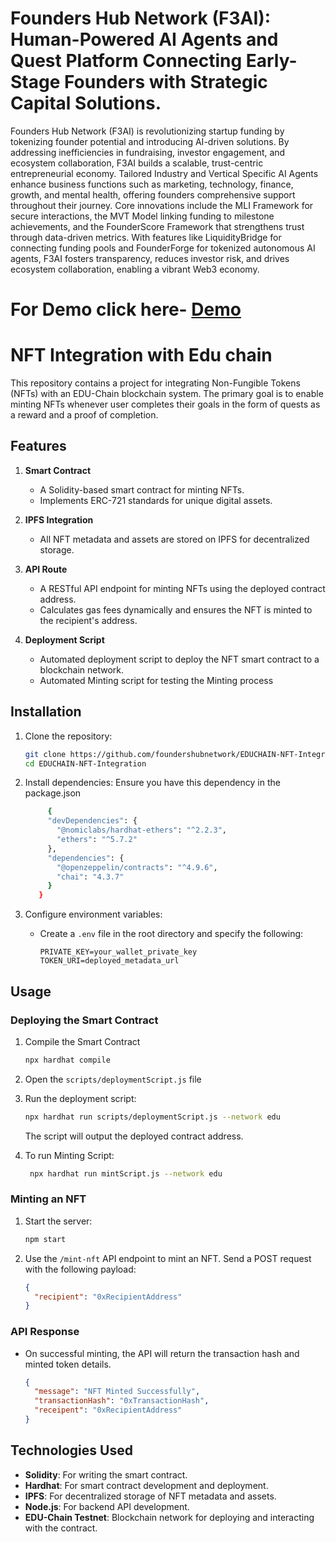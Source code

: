 
# Founders Hub Network (F3AI): Human-Powered AI Agents and Quest Platform Connecting Early-Stage Founders with Strategic Capital Solutions.
Founders Hub Network (F3AI) is revolutionizing startup funding by tokenizing founder potential and introducing AI-driven solutions. By addressing inefficiencies in fundraising, investor engagement, and ecosystem collaboration, F3AI builds a scalable, trust-centric entrepreneurial economy. Tailored Industry and Vertical Specific AI Agents enhance business functions such as marketing, technology, finance, growth, and mental health, offering founders comprehensive support throughout their journey.
Core innovations include the MLI Framework for secure interactions, the MVT Model linking funding to milestone achievements, and the FounderScore Framework that strengthens trust through data-driven metrics. With features like LiquidityBridge for connecting funding pools and FounderForge for tokenized autonomous AI agents, F3AI fosters transparency, reduces investor risk, and drives ecosystem collaboration, enabling a vibrant Web3 economy.

# For Demo click here- [Demo](https://www.loom.com/share/a13292d433f6475e87ea8e07d7c7a42b?sid=417507ad-d70f-43f7-828b-c488ca49811a)

# NFT Integration with Edu chain

This repository contains a project for integrating Non-Fungible Tokens (NFTs) with an EDU-Chain blockchain system. The primary goal is to enable minting NFTs whenever user completes their goals in the form of quests as a reward and a proof of completion.


## Features

1. **Smart Contract**
   - A Solidity-based smart contract for minting NFTs.
   - Implements ERC-721 standards for unique digital assets.

2. **IPFS Integration**
   - All NFT metadata and assets are stored on IPFS for decentralized storage.

3. **API Route**
   - A RESTful API endpoint for minting NFTs using the deployed contract address.
   - Calculates gas fees dynamically and ensures the NFT is minted to the recipient's address.

4. **Deployment Script**
   - Automated deployment script to deploy the NFT smart contract to a blockchain network.
   - Automated Minting script for testing the Minting process

## Installation

1. Clone the repository:

   ```bash
   git clone https://github.com/foundershubnetwork/EDUCHAIN-NFT-Integration.git
   cd EDUCHAIN-NFT-Integration
   ```

2. Install dependencies: Ensure you have this dependency in the package.json

   ```bash
        {
        "devDependencies": {
          "@nomiclabs/hardhat-ethers": "^2.2.3",
          "ethers": "^5.7.2"
        },
        "dependencies": {
          "@openzeppelin/contracts": "^4.9.6",
          "chai": "4.3.7"
        }
      }
   ```

3. Configure environment variables:
   - Create a `.env` file in the root directory and specify the following:

     ```
     PRIVATE_KEY=your_wallet_private_key
     TOKEN_URI=deployed_metadata_url
     ```

## Usage

### Deploying the Smart Contract
1. Compile the Smart Contract
    ```bash
   npx hardhat compile
   ```

2. Open the `scripts/deploymentScript.js` file 

3. Run the deployment script:

   ```bash
   npx hardhat run scripts/deploymentScript.js --network edu
   ```
   The script will output the deployed contract address.
   
4. To run Minting Script:
     ```bash
      npx hardhat run mintScript.js --network edu
      ```

### Minting an NFT

1. Start the server:

   ```bash
   npm start
   ```

2. Use the `/mint-nft` API endpoint to mint an NFT. Send a POST request with the following payload:

   ```json
   {
     "recipient": "0xRecipientAddress"
   }
   ```
### API Response

- On successful minting, the API will return the transaction hash and minted token details.

   ```json
   {
     "message": "NFT Minted Successfully",
     "transactionHash": "0xTransactionHash",
     "receipent": "0xRecipientAddress"
   }
   ```

## Technologies Used

- **Solidity**: For writing the smart contract.
- **Hardhat**: For smart contract development and deployment.
- **IPFS**: For decentralized storage of NFT metadata and assets.
- **Node.js**: For backend API development.
- **EDU-Chain Testnet**: Blockchain network for deploying and interacting with the contract.


